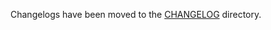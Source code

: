 Changelogs have been moved to the [CHANGELOG](https://github.com/antrea-io/antrea/blob/v2.2.0-alpha.1/CHANGELOG) directory.
